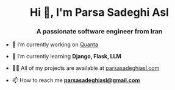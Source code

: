 <h1 align="center">Hi 👋, I'm Parsa Sadeghi Asl</h1>
<h3 align="center">A passionate software engineer from Iran</h3>

- 🔭 I’m currently working on [Quanta](https://github.com/Parsa-SadeghiAsl/quanta)

- 🌱 I’m currently learning **Django, Flask, LLM**

- 👨‍💻 All of my projects are available at [parsasadeghiasl.com](parsasadeghiasl.com)

- 📫 How to reach me **parsasadeghiasl@gmail.com**
